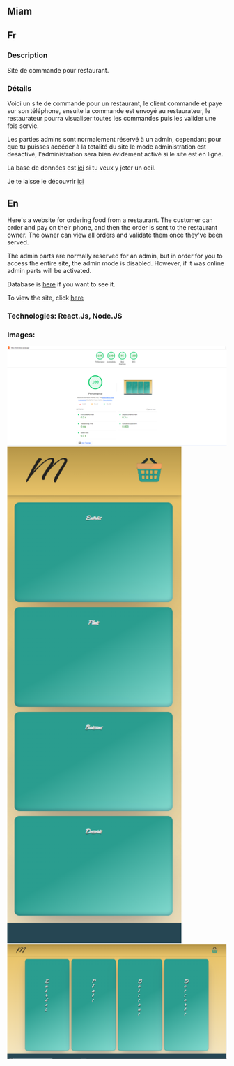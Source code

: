 ## Miam

## Fr

### Description

Site de commande pour restaurant.

### Détails

Voici un site de commande pour un restaurant, le client commande et paye sur son téléphone, ensuite la commande est envoyé au restaurateur, le restaurateur pourra visualiser toutes les commandes puis les valider une fois servie.

Les parties admins sont normalement réservé à un admin, cependant pour que tu puisses accéder à la totalité du site le mode administration est desactivé, l'administration sera bien évidement activé si le site est en ligne.

La base de données est [ici](https://github.com/SebLau02/miam-server) si tu veux y jeter un oeil.

Je te laisse le découvrir [ici](https://miam-olive.vercel.app/)

## En

Here's a website for ordering food from a restaurant. The customer can order and pay on their phone, and then the order is sent to the restaurant owner. The owner can view all orders and validate them once they've been served.

The admin parts are normally reserved for an admin, but in order for you to access the entire site, the admin mode is disabled. However, if it was online admin parts will be activated.

Database is [here](https://github.com/SebLau02/miam-server) if you want to see it.

To view the site, click [here](https://miam-olive.vercel.app/)

### Technologies: React.Js, Node.JS

### Images:

<img src="src/utils/images/illustration/illustration3.png" alt="lighthouse" width="800">
<img src="src/utils/images/illustration/illustration2.png" alt="small screen" width="400">
<img src="src/utils/images/illustration/illustration1.png" alt="laptop" width="800">
